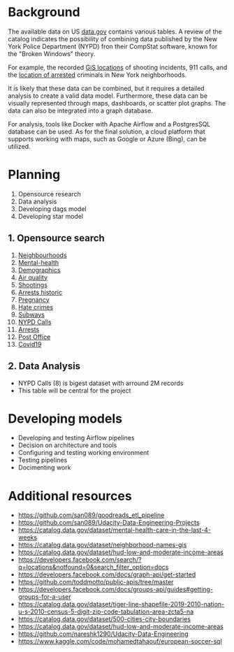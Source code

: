 # Background

The available data on US [data.gov](https://catalog.data.gov/dataset) contains various tables. A review of the catalog indicates the possibility of combining data published by the New York Police Department (NYPD) fron their CompStat software, known for the "Broken Windows" theory.

For example, the recorded [GiS locations](https://catalog.data.gov/dataset/neighborhood-names-gis) of shooting incidents, 911 calls, and the [location of arrested](https://catalog.data.gov/dataset/nypd-arrest-data-year-to-date) criminals in New York neighborhoods.

It is likely that these data can be combined, but it requires a detailed analysis to create a valid data model. Furthermore, these data can be visually represented through maps, dashboards, or scatter plot graphs. The data can also be integrated into a graph database.

For analysis, tools like Docker with Apache Airflow and a PostgresSQL database can be used. As for the final solution, a cloud platform that supports working with maps, such as Google or Azure (Bing), can be utilized.

# Planning
1. Opensource research
2. Data analysis
3. Developing dags model
4. Developing star model 

## 1. Opensource search
1. [Neighbourhoods](https://catalog.data.gov/dataset/neighborhood-names-gis/resource/187b8e9e-2a76-42b4-8253-f3a0be0169e7)
2. [Mental-health](https://catalog.data.gov/dataset/mental-health-care-in-the-last-4-weeks/resource/803b3b82-0f92-43d8-a146-46d2307cc2e9)
3. [Demographics](https://catalog.data.gov/dataset/demographic-statistics-by-zip-code/resource/d32826e6-db5c-4a24-9930-1693947e4e1f)
4. [Air quality](https://catalog.data.gov/dataset/air-quality/resource/f3ed1638-92da-4f88-bb6b-7d3940514574)
5. [Shootings](https://catalog.data.gov/dataset/nypd-shooting-incident-data-historic/resource/c564b578-fd8a-4005-8365-34150d306cc4)
6. [Arrests historic](https://catalog.data.gov/dataset/nypd-arrests-data-historic/resource/08c24036-1e4a-4dc1-82ad-21a2ef833aa9)
7. [Pregnancy](https://catalog.data.gov/dataset/pregnancy-associated-mortality/resource/0937907b-9651-4cca-b322-c3b96733ebcd)
8. [Hate crimes](https://catalog.data.gov/dataset/nypd-hate-crimes/resource/6a431837-5576-420d-8857-e1beee49de2d)
9. [Subways](https://catalog.data.gov/dataset/subway-stations/resource/09799f38-17c6-4f19-bf27-d88c38b86193)
10. [NYPD Calls](https://catalog.data.gov/dataset/nypd-calls-for-service/resource/8c6b95bb-0589-4df2-9745-4a4441c7c06e)
11. [Arrests](https://catalog.data.gov/dataset/nypd-arrest-data-year-to-date/resource/c48f1a1a-5efb-4266-9572-769ed1c9b472)
12. [Post Office](https://catalog.data.gov/dataset/post-office/resource/4f6b4fbd-3e07-444a-ad9a-851ea18828f7)
13. [Covid19](https://data.cityofnewyork.us/api/views/rc75-m7u3/rows.csv?accessType=DOWNLOAD)

## 2. Data Analysis
- NYPD Calls (8) is bigest dataset with arround 2M records
- This table will be central for the project

# Developing models
- Developing and testing Airflow pipelines
- Decision on architecture and tools
- Configuring and testing working environment
- Testing pipelines
- Docimenting work

# Additional resources
- https://github.com/san089/goodreads_etl_pipeline
- https://github.com/san089/Udacity-Data-Engineering-Projects
- https://catalog.data.gov/dataset/mental-health-care-in-the-last-4-weeks
- https://catalog.data.gov/dataset/neighborhood-names-gis
- https://catalog.data.gov/dataset/hud-low-and-moderate-income-areas
- https://developers.facebook.com/search/?q=locations&notfound=0&search_filter_option=docs
- https://developers.facebook.com/docs/graph-api/get-started
- https://github.com/toddmotto/public-apis/tree/master
- https://developers.facebook.com/docs/groups-api/guides#getting-groups-for-a-user
- https://catalog.data.gov/dataset/tiger-line-shapefile-2019-2010-nation-u-s-2010-census-5-digit-zip-code-tabulation-area-zcta5-na
- https://catalog.data.gov/dataset/500-cities-city-boundaries
- https://catalog.data.gov/dataset/hud-low-and-moderate-income-areas
- https://github.com/nareshk1290/Udacity-Data-Engineering
- https://www.kaggle.com/code/mohamedtahaouf/european-soccer-sql
